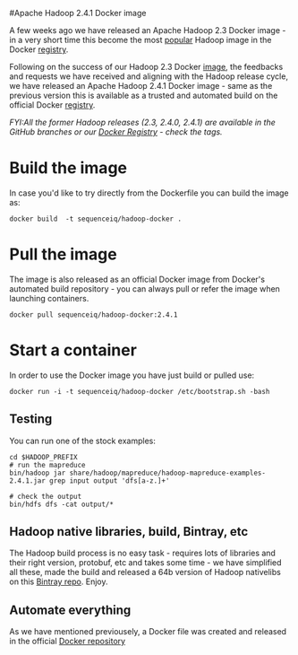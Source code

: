 #Apache Hadoop 2.4.1 Docker image

A few weeks ago we have released an Apache Hadoop 2.3 Docker image - in a very short time this become the most [popular](https://registry.hub.docker.com/search?q=hadoop&s=downloads) Hadoop image in the Docker [registry](https://registry.hub.docker.com/).


Following on the success of our Hadoop 2.3 Docker [image](https://registry.hub.docker.com/u/sequenceiq/hadoop-docker/), the feedbacks and requests we have received and aligning with the Hadoop release cycle, we have released an Apache Hadoop 2.4.1 Docker image - same as the previous version this is available as a trusted and automated build on the official Docker [registry](https://registry.hub.docker.com/).


_FYI:All the former Hadoop releases (2.3, 2.4.0, 2.4.1) are available in the GitHub branches or our [Docker Registry](https://registry.hub.docker.com/u/sequenceiq/hadoop-docker/) - check the tags._

# Build the image

In case you'd like to try directly from the Dockerfile you can build the image as:

```
docker build  -t sequenceiq/hadoop-docker .
```
# Pull the image

The image is also released as an official Docker image from Docker's automated build repository - you can always pull or refer the image when launching containers.

```
docker pull sequenceiq/hadoop-docker:2.4.1
```

# Start a container

In order to use the Docker image you have just build or pulled use:

```
docker run -i -t sequenceiq/hadoop-docker /etc/bootstrap.sh -bash
```

## Testing

You can run one of the stock examples:

```
cd $HADOOP_PREFIX
# run the mapreduce
bin/hadoop jar share/hadoop/mapreduce/hadoop-mapreduce-examples-2.4.1.jar grep input output 'dfs[a-z.]+'

# check the output
bin/hdfs dfs -cat output/*
```

## Hadoop native libraries, build, Bintray, etc

The Hadoop build process is no easy task - requires lots of libraries and their right version, protobuf, etc and takes some time - we have simplified all these, made the build and released a 64b version of Hadoop nativelibs on this [Bintray repo](https://bintray.com/sequenceiq/sequenceiq-bin/hadoop-native-64bit/2.4.1/view/files). Enjoy.


## Automate everything

As we have mentioned previousely, a Docker file was created and released in the official [Docker repository](https://registry.hub.docker.com/u/sequenceiq/hadoop-docker/)
